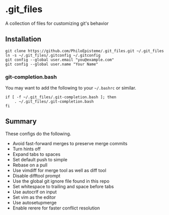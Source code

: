 # .git_files
A collection of files for customizing git's behavior

## Installation

    git clone https://github.com/PhiloEpisteme/.git_files.git ~/.git_files
    ln -s ~/.git_files/.gitconfig ~/.gitconfig
    git config --global user.email "you@example.com"
    git config --global user.name "Your Name"


### git-completion.bash

You may want to add the following to your `~/.bashrc` or similar.

    if [ -f ~/.git_files/.git-completion.bash ]; then
        . ~/.git_files/.git-completion.bash
    fi

## Summary
These configs do the following.
- Avoid fast-forward merges to preserve merge commits
- Turn hints off
- Expand tabs to spaces
- Set default push to simple
- Rebase on a pull
- Use vimdiff for merge tool as well as diff tool
- Disable difftool prompt
- Use the global git ignore file found in this repo
- Set whitespace to trailing and space before tabs
- Use autocrlf on input
- Set vim as the editor
- Use autosetupmerge
- Enable rerere for faster conflict resolution
